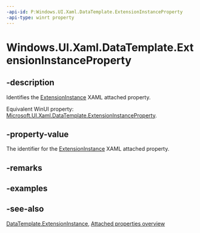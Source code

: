 ```yaml
---
-api-id: P:Windows.UI.Xaml.DataTemplate.ExtensionInstanceProperty
-api-type: winrt property
---
```


<!-- Property syntax
public Windows.UI.Xaml.DependencyProperty ExtensionInstanceProperty { get; }
-->

# Windows.UI.Xaml.DataTemplate.ExtensionInstanceProperty

## -description
Identifies the [ExtensionInstance](datatemplate_extensioninstance.md) XAML attached property.

Equivalent WinUI property: [Microsoft.UI.Xaml.DataTemplate.ExtensionInstanceProperty](/windows/winui/api/microsoft.ui.xaml.datatemplate.extensioninstanceproperty).

## -property-value
The identifier for the [ExtensionInstance](datatemplate_extensioninstance.md) XAML attached property.

## -remarks

## -examples

## -see-also

[DataTemplate.ExtensionInstance](datatemplate_extensioninstance.md), [Attached properties overview](/windows/uwp/xaml-platform/attached-properties-overview)
